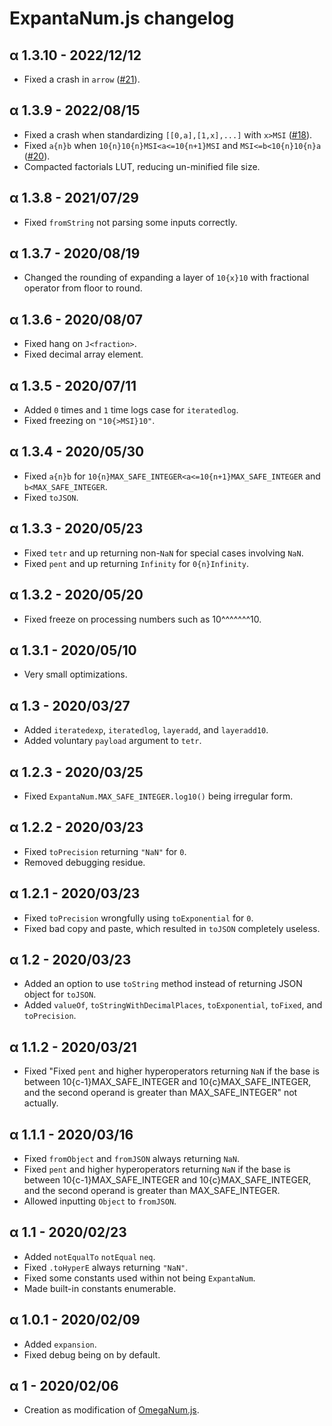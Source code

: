 # ExpantaNum.js changelog

## α 1.3.10 - 2022/12/12

* Fixed a crash in `arrow` ([#21](https://github.com/Naruyoko/ExpantaNum.js/issues/21)).

## α 1.3.9 - 2022/08/15

* Fixed a crash when standardizing `[[0,a],[1,x],...]` with `x>MSI` ([#18](https://github.com/Naruyoko/ExpantaNum.js/issues/18)).
* Fixed `a{n}b` when `10{n}10{n}MSI<a<=10{n+1}MSI` and `MSI<=b<10{n}10{n}a` ([#20](https://github.com/Naruyoko/ExpantaNum.js/issues/20)).
* Compacted factorials LUT, reducing un-minified file size.

## α 1.3.8 - 2021/07/29

* Fixed `fromString` not parsing some inputs correctly.

## α 1.3.7 - 2020/08/19

* Changed the rounding of expanding a layer of `10{x}10` with fractional operator from floor to round.

## α 1.3.6 - 2020/08/07

* Fixed hang on `J<fraction>`.
* Fixed decimal array element.

## α 1.3.5 - 2020/07/11

* Added `0` times and `1` time logs case for `iteratedlog`.
* Fixed freezing on `"10{>MSI}10"`.

## α 1.3.4 - 2020/05/30

* Fixed `a{n}b` for `10{n}MAX_SAFE_INTEGER<a<=10{n+1}MAX_SAFE_INTEGER` and `b<MAX_SAFE_INTEGER`.
* Fixed `toJSON`.

## α 1.3.3 - 2020/05/23

* Fixed `tetr` and up returning non-`NaN` for special cases involving `NaN`.
* Fixed `pent` and up returning `Infinity` for `0{n}Infinity`.

## α 1.3.2 - 2020/05/20

* Fixed freeze on processing numbers such as 10^^^^^^^10.

## α 1.3.1 - 2020/05/10

* Very small optimizations.

## α 1.3 - 2020/03/27

* Added `iteratedexp`, `iteratedlog`, `layeradd`, and `layeradd10`.
* Added voluntary `payload` argument to `tetr`.

## α 1.2.3 - 2020/03/25

* Fixed `ExpantaNum.MAX_SAFE_INTEGER.log10()` being irregular form.

## α 1.2.2 - 2020/03/23

* Fixed `toPrecision` returning `"NaN"` for `0`.
* Removed debugging residue.

## α 1.2.1 - 2020/03/23

* Fixed `toPrecision` wrongfully using `toExponential` for `0`.
* Fixed bad copy and paste, which resulted in `toJSON` completely useless.

## α 1.2 - 2020/03/23

* Added an option to use `toString` method instead of returning JSON object for `toJSON`.
* Added `valueOf`, `toStringWithDecimalPlaces`, `toExponential`, `toFixed`, and `toPrecision`.

## α 1.1.2 - 2020/03/21

* Fixed "Fixed `pent` and higher hyperoperators returning `NaN` if the base is between 10{c-1}MAX_SAFE_INTEGER and 10{c}MAX_SAFE_INTEGER, and the second operand is greater than MAX_SAFE_INTEGER" not actually.

## α 1.1.1 - 2020/03/16

* Fixed `fromObject` and `fromJSON` always returning `NaN`.
* Fixed `pent` and higher hyperoperators returning `NaN` if the base is between 10{c-1}MAX_SAFE_INTEGER and 10{c}MAX_SAFE_INTEGER, and the second operand is greater than MAX_SAFE_INTEGER.
* Allowed inputting `Object` to `fromJSON`.

## α 1.1 - 2020/02/23

* Added `notEqualTo` `notEqual` `neq`.
* Fixed `.toHyperE` always returning `"NaN"`.
* Fixed some constants used within not being `ExpantaNum`.
* Made built-in constants enumerable.

## α 1.0.1 - 2020/02/09

* Added `expansion`.
* Fixed debug being on by default.

## α 1 - 2020/02/06

* Creation as modification of [OmegaNum.js](https://github.com/Naruyoko/OmegaNum.js).
